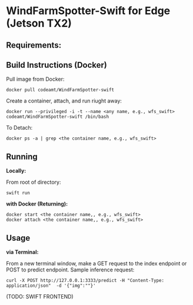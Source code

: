 # WindFarmSpotter-Swift for Edge (Jetson TX2)


## Requirements:




## Build Instructions (Docker)


Pull image from Docker:
```
docker pull codeamt/WindFarmSpotter-swift
```

Create a container, attach, and run riught away:
```
docker run --privileged -i -t --name <any name, e.g., wfs_swift> codeamt/WindFarmSpotter-swift /bin/bash
```

To Detach:
```
docker ps -a | grep <the container name, e.g., wfs_swift>
```


## Running 

**Locally:**

From root of directory:
```
swift run
```


**with Docker (Returning):**

```
docker start <the container name,, e.g., wfs_swift>
docker attach <the container name,, e.g., wfs_swift>
```

## Usage 

**via Terminal:**

From a new terminal window, make a GET request to the index endpoint or POST to predict endpoint. Sample inference request:
```
curl -X POST http://127.0.0.1:3333/predict -H "Content-Type: application/json"  -d '{"img":""}'
```

(TODO: SWIFT FRONTEND)
